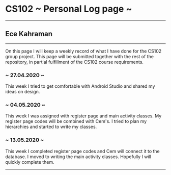 # CS102 ~ Personal Log page ~
****
## Ece Kahraman 
****

On this page I will keep a weekly record of what I have done for the CS102 group project. This page will be submitted together with the rest of the repository, in partial fulfillment of the CS102 course requirements.

### ~ 27.04.2020 ~
This week I tried to get comfortable with Android Studio and shared my ideas on design.

### ~ 04.05.2020 ~
This week I was assigned with register page and main activity classes. My register page codes will be combined with Cem's. I tried to plan my hierarchies and started to write my classes.

### ~ 13.05.2020 ~
This week I completed register page codes and Cem will connect it to the database. I moved to writing the main activity classes. Hopefully I will quickly complete them.

****
